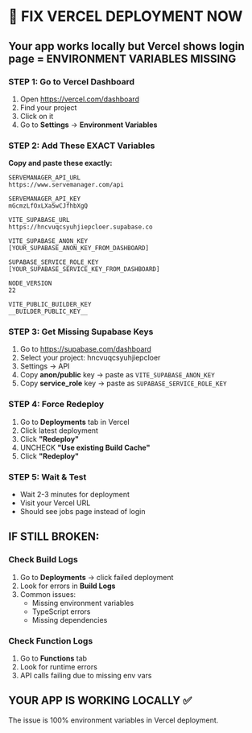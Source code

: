 # 🚨 FIX VERCEL DEPLOYMENT NOW

## Your app works locally but Vercel shows login page = ENVIRONMENT VARIABLES MISSING

### STEP 1: Go to Vercel Dashboard
1. Open https://vercel.com/dashboard
2. Find your project
3. Click on it
4. Go to **Settings** → **Environment Variables**

### STEP 2: Add These EXACT Variables

**Copy and paste these exactly:**

```
SERVEMANAGER_API_URL
https://www.servemanager.com/api

SERVEMANAGER_API_KEY
mGcmzLfOxLXa5wCJfhbXgQ

VITE_SUPABASE_URL
https://hncvuqcsyuhjiepcloer.supabase.co

VITE_SUPABASE_ANON_KEY
[YOUR_SUPABASE_ANON_KEY_FROM_DASHBOARD]

SUPABASE_SERVICE_ROLE_KEY
[YOUR_SUPABASE_SERVICE_KEY_FROM_DASHBOARD]

NODE_VERSION
22

VITE_PUBLIC_BUILDER_KEY
__BUILDER_PUBLIC_KEY__
```

### STEP 3: Get Missing Supabase Keys
1. Go to https://supabase.com/dashboard
2. Select your project: hncvuqcsyuhjiepcloer  
3. Settings → API
4. Copy **anon/public** key → paste as `VITE_SUPABASE_ANON_KEY`
5. Copy **service_role** key → paste as `SUPABASE_SERVICE_ROLE_KEY`

### STEP 4: Force Redeploy
1. Go to **Deployments** tab in Vercel
2. Click latest deployment
3. Click **"Redeploy"**
4. UNCHECK **"Use existing Build Cache"**
5. Click **"Redeploy"**

### STEP 5: Wait & Test
- Wait 2-3 minutes for deployment
- Visit your Vercel URL
- Should see jobs page instead of login

## IF STILL BROKEN:

### Check Build Logs
1. Go to **Deployments** → click failed deployment
2. Look for errors in **Build Logs**
3. Common issues:
   - Missing environment variables
   - TypeScript errors
   - Missing dependencies

### Check Function Logs  
1. Go to **Functions** tab
2. Look for runtime errors
3. API calls failing due to missing env vars

## YOUR APP IS WORKING LOCALLY ✅
The issue is 100% environment variables in Vercel deployment.

